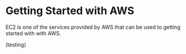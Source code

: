 # Getting Started with AWS

EC2 is one of the services provided by AWS that can be used to getting started with with AWS.

\(testing\)

